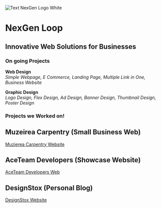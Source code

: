 ![Text NexGen Logo White](https://github.com/NexGenLoop/NexGenLoop/assets/167745884/59bcb95b-f73a-42ae-b422-3dcab555ffe7)

# NexGen Loop
## Innovative Web Solutions for Businesses

### On going Projects

**Web Design**  
*Simple Webpage, E Commerce, Landing Page, Multiple Link in One, Business Website*

**Graphic Design**  
*Logo Design, Flex Design, Ad Design, Banner Design, Thumbnail Design, Poster Design*

### Projects we Worked on!

## Muzeirea Carpentry (Small Business Web)

[Muzierea Carpentry Website](https://muzeireacarpentry.com/)


## AceTeam Developers (Showcase Website)

[AceTeam Developers Web](https://aceteamdevelopers.netlify.app/)

## DesignStox (Personal Blog)

[DesignStox Website](https://designstox.netlify.app/)

